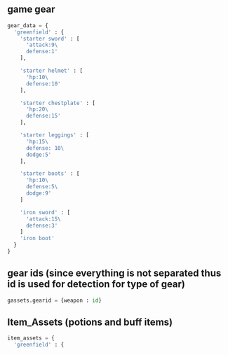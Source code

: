 ## game gear

```python
gear_data = {
  'greenfield' : {
    'starter sword' : [
      'attack:9\
      defense:1'
    ],

    'starter helmet' : [
      'hp:10\
      defense:10'
    ],

    'starter chestplate' : [
      'hp:20\
      defense:15'
    ],

    'starter leggings' : [
      'hp:15\
      defense: 10\
      dodge:5'
    ],

    'starter boots' : [
      'hp:10\
      defense:5\
      dodge:9'
    ]

    'iron sword' : [
      'attack:15\
      defense:3'
    ]
    'iron boot'
  }
}
```
## gear ids (since everything is not separated thus id is used for detection for type of gear)
```python
gassets.gearid = {weapon : id}
```

## Item_Assets (potions and buff items)
```python
item_assets = {
  'greenfield' : {



